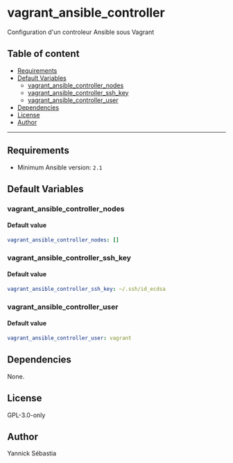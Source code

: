 # vagrant_ansible_controller

Configuration d'un controleur Ansible sous Vagrant

## Table of content

- [Requirements](#requirements)
- [Default Variables](#default-variables)
  - [vagrant_ansible_controller_nodes](#vagrant_ansible_controller_nodes)
  - [vagrant_ansible_controller_ssh_key](#vagrant_ansible_controller_ssh_key)
  - [vagrant_ansible_controller_user](#vagrant_ansible_controller_user)
- [Dependencies](#dependencies)
- [License](#license)
- [Author](#author)

---

## Requirements

- Minimum Ansible version: `2.1`

## Default Variables

### vagrant_ansible_controller_nodes

#### Default value

```YAML
vagrant_ansible_controller_nodes: []
```

### vagrant_ansible_controller_ssh_key

#### Default value

```YAML
vagrant_ansible_controller_ssh_key: ~/.ssh/id_ecdsa
```

### vagrant_ansible_controller_user

#### Default value

```YAML
vagrant_ansible_controller_user: vagrant
```

## Dependencies

None.

## License

GPL-3.0-only

## Author

Yannick Sébastia
